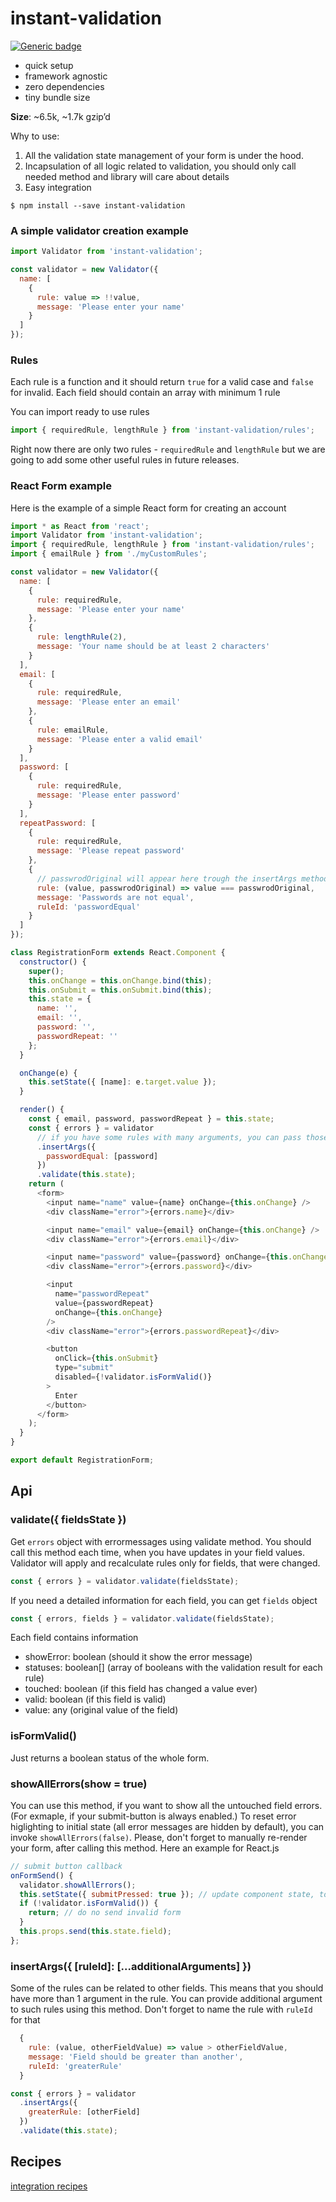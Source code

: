 # instant-validation

[![Generic badge](https://img.shields.io/npm/v/instant-validation.svg?color=success)](https://www.npmjs.com/package/instant-validation)

- quick setup
- framework agnostic
- zero dependencies
- tiny bundle size

**Size**: ~6.5k, ~1.7k gzip’d

Why to use:

1. All the validation state management of your form is under the hood.
2. Incapsulation of all logic related to validation,
   you should only call needed method and library will care about details
3. Easy integration

```
$ npm install --save instant-validation
```

### A simple validator creation example

```js
import Validator from 'instant-validation';

const validator = new Validator({
  name: [
    {
      rule: value => !!value,
      message: 'Please enter your name'
    }
  ]
});
```

### Rules

Each rule is a function and it should return `true` for a valid case and `false` for invalid.
Each field should contain an array with minimum 1 rule

You can import ready to use rules

```js
import { requiredRule, lengthRule } from 'instant-validation/rules';
```

Right now there are only two rules - `requiredRule` and `lengthRule`
but we are going to add some other useful rules in future releases.

### React Form example

Here is the example of a simple React form for creating an account

```js
import * as React from 'react';
import Validator from 'instant-validation';
import { requiredRule, lengthRule } from 'instant-validation/rules';
import { emailRule } from './myCustomRules';

const validator = new Validator({
  name: [
    {
      rule: requiredRule,
      message: 'Please enter your name'
    },
    {
      rule: lengthRule(2),
      message: 'Your name should be at least 2 characters'
    }
  ],
  email: [
    {
      rule: requiredRule,
      message: 'Please enter an email'
    },
    {
      rule: emailRule,
      message: 'Please enter a valid email'
    }
  ],
  password: [
    {
      rule: requiredRule,
      message: 'Please enter password'
    }
  ],
  repeatPassword: [
    {
      rule: requiredRule,
      message: 'Please repeat password'
    },
    {
      // passwrodOriginal will appear here trough the insertArgs method
      rule: (value, passwrodOriginal) => value === passwrodOriginal,
      message: 'Passwords are not equal',
      ruleId: 'passwordEqual'
    }
  ]
});

class RegistrationForm extends React.Component {
  constructor() {
    super();
    this.onChange = this.onChange.bind(this);
    this.onSubmit = this.onSubmit.bind(this);
    this.state = {
      name: '',
      email: '',
      password: '',
      passwordRepeat: ''
    };
  }

  onChange(e) {
    this.setState({ [name]: e.target.value });
  }

  render() {
    const { email, password, passwordRepeat } = this.state;
    const { errors } = validator
      // if you have some rules with many arguments, you can pass those arguments like this
      .insertArgs({
        passwordEqual: [password]
      })
      .validate(this.state);
    return (
      <form>
        <input name="name" value={name} onChange={this.onChange} />
        <div className="error">{errors.name}</div>

        <input name="email" value={email} onChange={this.onChange} />
        <div className="error">{errors.email}</div>

        <input name="password" value={password} onChange={this.onChange} />
        <div className="error">{errors.password}</div>

        <input
          name="passwordRepeat"
          value={passwordRepeat}
          onChange={this.onChange}
        />
        <div className="error">{errors.passwordRepeat}</div>

        <button
          onClick={this.onSubmit}
          type="submit"
          disabled={!validator.isFormValid()}
        >
          Enter
        </button>
      </form>
    );
  }
}

export default RegistrationForm;
```

## Api

### validate({ fieldsState })

Get `errors` object with errormessages using validate method. You should call this method each time, when you have updates in your field values.
Validator will apply and recalculate rules only for fields, that were changed.

```js
const { errors } = validator.validate(fieldsState);
```

If you need a detailed information for each field, you can get `fields` object

```js
const { errors, fields } = validator.validate(fieldsState);
```

Each field contains information

- showError: boolean (should it show the error message)
- statuses: boolean[] (array of booleans with the validation result for each rule)
- touched: boolean (if this field has changed a value ever)
- valid: boolean (if this field is valid)
- value: any (original value of the field)

### isFormValid()

Just returns a boolean status of the whole form.

### showAllErrors(show = true)

You can use this method, if you want to show all the untouched field errors. (For exmaple, if your submit-button is always enabled.)
To reset error higlighting to initial state (all error messages are hidden by default), you can invoke `showAllErrors(false)`.
Please, don't forget to manually re-render your form, after calling this method.
Here an example for React.js

```js
// submit button callback
onFormSend() {
  validator.showAllErrors();
  this.setState({ submitPressed: true }); // update component state, to invoke re-render
  if (!validator.isFormValid()) {
    return; // do no send invalid form
  }
  this.props.send(this.state.field);
};
```

### insertArgs({ [ruleId]: [...additionalArguments] })

Some of the rules can be related to other fields.
This means that you should have more than 1 argument in the rule.
You can provide additional argument to such rules using this method.
Don't forget to name the rule with `ruleId` for that

```js
  {
    rule: (value, otherFieldValue) => value > otherFieldValue,
    message: 'Field should be greater than another',
    ruleId: 'greaterRule'
  }
```

```js
const { errors } = validator
  .insertArgs({
    greaterRule: [otherField]
  })
  .validate(this.state);
```

## Recipes

[integration recipes](docs/recipes.md)
